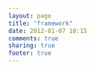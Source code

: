 ```yaml
---
layout: page
title: "framework"
date: 2012-01-07 10:15
comments: true
sharing: true
footer: true
---
```

